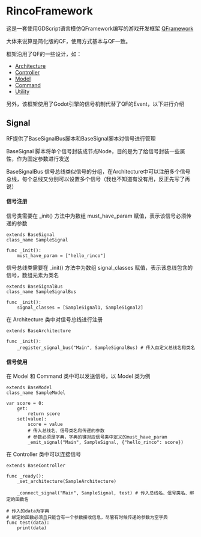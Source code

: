 # RincoFramework

这是一套使用GDScript语言模仿QFramework编写的游戏开发框架
[QFramework](https://github.com/liangxiegame/QFramework)

大体来说算是简化版的QF，使用方式基本与QF一致。

框架沿用了QF的一些设计，如：
- [Architecture](docs/Architecture.md)
- [Controller](docs/Controller.md)
- [Model](docs/Model.md)
- [Command](docs/Command.md)
- [Utility](docs/Utility.md)

另外，该框架使用了Godot引擎的信号机制代替了QF的Event，以下进行介绍

## Signal
RF提供了BaseSignalBus脚本和BaseSignal脚本对信号进行管理

BaseSignal 脚本将单个信号封装成节点Node，目的是为了给信号封装一些属性，作为固定参数进行发送

BaseSignalBus 信号总线类似信号的分组，在Architecture中可以注册多个信号总线，每个总线又分别可以设置多个信号（我也不知道有没有用，反正先写了再说）

#### 信号注册
信号类需要在 _init() 方法中为数组 must_have_param 赋值，表示该信号必须传递的参数
```
extends BaseSignal
class_name SampleSignal

func _init():
	must_have_param = ["hello_rinco"]
```

信号总线类需要在 _init() 方法中为数组 signal_classes 赋值，表示该总线包含的信号，数组元素为类名
```
extends BaseSignalBus
class_name SampleSignalBus

func _init():
	signal_classes = [SampleSignal1, SampleSignal2]
```
在 Architecture 类中对信号总线进行注册
```
extends BaseArchitecture

func _init():
	_register_signal_bus("Main", SampleSignalBus) # 传入自定义总线名和类名
```
#### 信号使用
在 Model 和 Command 类中可以发送信号，以 Model 类为例
```
extends BaseModel
class_name SampleModel

var score = 0: 
	get:
		return score
	set(value):
		score = value
        # 传入总线名、信号类名和传递的参数
        # 参数必须是字典，字典的键对应信号类中定义的must_have_param
		_emit_signal("Main", SampleSignal, {"hello_rinco": score})

```
在 Controller 类中可以连接信号
```
extends BaseController

func _ready():
	_set_architecture(SampleArchitecture)
	
	_connect_signal("Main", SampleSignal, test) # 传入总线名、信号类名、绑定的函数名

# 传入的data为字典
# 绑定的函数必须且只能含有一个参数接收信息，尽管有时候传递的参数为空字典
func test(data):
	print(data)

```